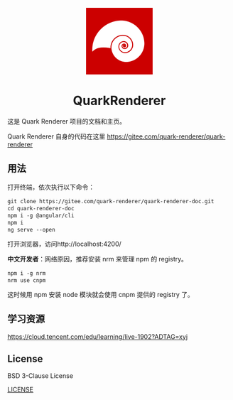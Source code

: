 <p align="center">
    <img width="150" src="./src/assets/imgs/nautilus.png">
</p>

<h1 align="center">QuarkRenderer</h1>


这是 Quark Renderer 项目的文档和主页。

Quark Renderer 自身的代码在这里 https://gitee.com/quark-renderer/quark-renderer

## 用法

打开终端，依次执行以下命令：

    git clone https://gitee.com/quark-renderer/quark-renderer-doc.git
    cd quark-renderer-doc
    npm i -g @angular/cli
    npm i
    ng serve --open

打开浏览器，访问http://localhost:4200/

**中文开发者**：网络原因，推荐安装 nrm 来管理 npm 的 registry。

    npm i -g nrm 
    nrm use cnpm

这时候用 npm 安装 node 模块就会使用 cnpm 提供的 registry 了。

## 学习资源

[https://cloud.tencent.com/edu/learning/live-1902?ADTAG=xyj ](https://cloud.tencent.com/edu/learning/live-1902?ADTAG=xyj )


## License

BSD 3-Clause License

[LICENSE](./LICENSE)